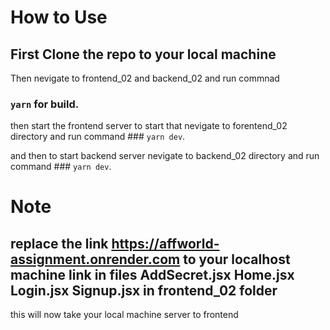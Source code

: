  # How to Use 

## First Clone the repo to your local machine
 Then nevigate to frontend_02 and backend_02 and run commnad 
 ### `yarn` for build.

 then start the frontend server to start that nevigate to forentend_02 directory and run command ### `yarn dev`.

 and then to start backend server nevigate to backend_02 directory and run command ### `yarn dev`.

 # Note  
 
 ## replace the  link  https://affworld-assignment.onrender.com   to your localhost machine link in files AddSecret.jsx   Home.jsx  Login.jsx  Signup.jsx  in frontend_02 folder

 this will now take your local machine server to frontend

